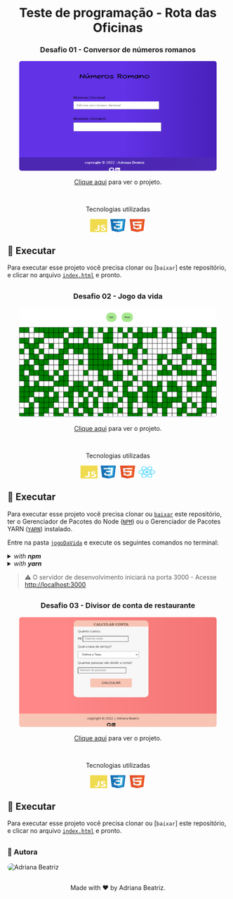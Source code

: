 <h1 align="center"> Teste de programação - Rota das Oficinas</h1>

<h3 align="center"> Desafio 01 - Conversor de números romanos </h3>

<p align="center">
    <img width="450" style="border-radius: 5px" height="250" alt="Demonstração do Projeto" src="demonstracaoTela1.png">
</p>
<p align="center"><a href="https://numerosromanos.vercel.app/">Clique aqui</a> para ver o projeto.</p>

<div align="center"><br>
  <p align="center">Tecnologias utilizadas</p>
  <img align="center" alt="dri-Js" height="30" width="40" src="https://raw.githubusercontent.com/devicons/devicon/master/icons/javascript/javascript-plain.svg">
  <img align="center" alt="dri-css" height="30" width="40" src="https://raw.githubusercontent.com/devicons/devicon/master/icons/css3/css3-original.svg">
 <img align="center" alt="dri-html" height="30" width="40" src="https://raw.githubusercontent.com/devicons/devicon/master/icons/html5/html5-original.svg">
</div>

## :dvd: **Executar**

Para executar esse projeto você precisa clonar ou [`baixar`] este repositório, e clicar no arquivo [`index.html`](index/) e pronto.

## 
<h3 align="center"> Desafio 02 - Jogo da vida </h3>

<p align="center">
    <img width="450" style="border-radius: 5px" height="250" alt="Demonstração do Projeto" src="demonstracaoTela2.png">
</p>
<p align="center"><a href="https://jogo-omega.vercel.app/">Clique aqui</a> para ver o projeto.</p>

<div align="center"><br>
  <p align="center">Tecnologias utilizadas</p>
  <img align="center" alt="dri-Js" height="30" width="40" src="https://raw.githubusercontent.com/devicons/devicon/master/icons/javascript/javascript-plain.svg">
  <img align="center" alt="dri-css" height="30" width="40" src="https://raw.githubusercontent.com/devicons/devicon/master/icons/css3/css3-original.svg">
  <img align="center" alt="dri-html" height="30" width="40" src="https://raw.githubusercontent.com/devicons/devicon/master/icons/html5/html5-original.svg">
 <img align="center" alt="dri-react" height="30" width="40" src="https://raw.githubusercontent.com/devicons/devicon/master/icons/react/react-original.svg">
</div>

## :dvd: **Executar**

Para executar esse projeto você precisa clonar ou [`baixar`](https://github.com/rafaelfachinelli/DSVendas/archive/main.zip) este repositório, ter o Gerenciador de Pacotes do Node ([`NPM`](https://www.npmjs.com/get-npm)) ou o Gerenciador de Pacotes YARN ([`YARN`](https://yarnpkg.com/getting-started)) instalado.

Entre na pasta [`jogoDaVida`](jogoDaVida/) e execute os seguintes comandos no terminal:

<details>
  <summary><i>with <b>npm</b></i></summary>
  
  ```bash
  # Instalar dependências
  $ npm install

  # Iniciar servidor de desenvolvimento
  $ npm start
  ```
  
</details>

<details>
  <summary><i>with <b>yarn</b></i></summary>

```bash
# Instalar dependências
$ yarn

# Iniciar servidor de desenvolvimento
$ yarn start

```

</details>

> ⚠️ O servidor de desenvolvimento iniciará na porta 3000 - Acesse <http://localhost:3000>

##
<h3 align="center"> Desafio 03 - Divisor de conta de restaurante </h3>

<p align="center">
    <img width="450" style="border-radius: 5px" height="250" alt="Demonstração do Projeto" src="demonstracaoTela3.png">
</p>
<p align="center"><a href="https://divisor-xi.vercel.app/">Clique aqui</a> para ver o projeto.</p>

<div align="center"><br>
  <p align="center">Tecnologias utilizadas</p>
  <img align="center" alt="dri-Js" height="30" width="40" src="https://raw.githubusercontent.com/devicons/devicon/master/icons/javascript/javascript-plain.svg">
  <img align="center" alt="dri-css" height="30" width="40" src="https://raw.githubusercontent.com/devicons/devicon/master/icons/css3/css3-original.svg">
 <img align="center" alt="dri-html" height="30" width="40" src="https://raw.githubusercontent.com/devicons/devicon/master/icons/html5/html5-original.svg">
</div>

## :dvd: **Executar**

Para executar esse projeto você precisa clonar ou [`baixar`] este repositório, e clicar no arquivo [`index.html`](index/) e pronto.

##

### [](https://github.com/driica/DSvendas#--autor) 💎 Autora 
<img style="border-radius: 10px" src="https://github.com/driica.png" width="100px;" alt="Adriana Beatriz"/>

##

 <p align="center"> Made with ♥ by Adriana Beatriz. <a href="https://www.linkedin.com/in/adrianabeatriz3/"></a></p>
